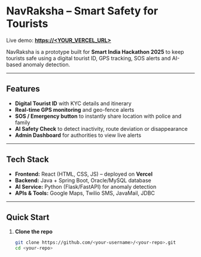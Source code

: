 # NavRaksha – Smart Safety for Tourists

Live demo: **[https://<YOUR_VERCEL_URL>](https://<YOUR_VERCEL_URL>)**

NavRaksha is a prototype built for **Smart India Hackathon 2025** to keep tourists safe using a digital tourist ID, GPS tracking, SOS alerts and AI-based anomaly detection.

---

## Features
- **Digital Tourist ID** with KYC details and itinerary  
- **Real-time GPS monitoring** and geo-fence alerts  
- **SOS / Emergency button** to instantly share location with police and family  
- **AI Safety Check** to detect inactivity, route deviation or disappearance  
- **Admin Dashboard** for authorities to view live alerts  

---

## Tech Stack
- **Frontend:** React (HTML, CSS, JS) – deployed on **Vercel**  
- **Backend:** Java + Spring Boot, Oracle/MySQL database  
- **AI Service:** Python (Flask/FastAPI) for anomaly detection  
- **APIs & Tools:** Google Maps, Twilio SMS, JavaMail, JDBC  

---

## Quick Start
1. **Clone the repo**
   ```bash
   git clone https://github.com/<your-username>/<your-repo>.git
   cd <your-repo>
